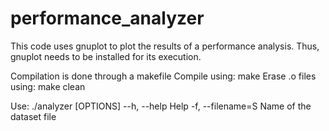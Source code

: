 # performance_analyzer
This code uses gnuplot to plot the results of a performance analysis.
Thus, gnuplot needs to be installed for its execution.

Compilation is done through a makefile
Compile using: make
Erase .o files using: make clean

Use: ./analyzer [OPTIONS]
 --h, --help 		 Help
 -f, --filename=S 		 Name of the dataset file

